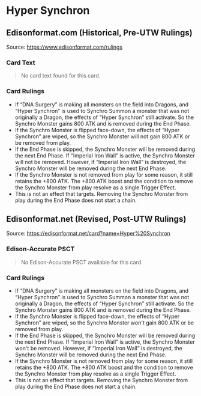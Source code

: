 # Hyper Synchron

## Edisonformat.com (Historical, Pre-UTW Rulings)

Source: https://www.edisonformat.com/rulings

### Card Text

> No card text found for this card.

### Card Rulings

*   If “DNA Surgery” is making all monsters on the field into Dragons, and “Hyper Synchron” is used to Synchro Summon a monster that was not originally a Dragon, the effects of “Hyper Synchron” still activate. So the Synchro Monster gains 800 ATK and is removed during the End Phase.
*   If the Synchro Monster is flipped face-down, the effects of “Hyper Synchron” are wiped, so the Synchro Monster will not gain 800 ATK or be removed from play.
*   If the End Phase is skipped, the Synchro Monster will be removed during the next End Phase. If “Imperial Iron Wall” is active, the Synchro Monster will not be removed. However, if “Imperial Iron Wall” is destroyed, the Synchro Monster will be removed during the next End Phase.
*   If the Synchro Monster is not removed from play for some reason, it still retains the +800 ATK. The +800 ATK boost and the condition to remove the Synchro Monster from play resolve as a single Trigger Effect.
*   This is not an effect that targets. Removing the Synchro Monster from play during the End Phase does not start a chain.

## Edisonformat.net (Revised, Post-UTW Rulings)

Source: https://edisonformat.net/card?name=Hyper%20Synchron

### Edison-Accurate PSCT

> No Edison-Accurate PSCT available for this card.

### Card Rulings

*   If “DNA Surgery” is making all monsters on the field into Dragons, and “Hyper Synchron” is used to Synchro Summon a monster that was not originally a Dragon, the effects of “Hyper Synchron” still activate. So the Synchro Monster gains 800 ATK and is removed during the End Phase.
*   If the Synchro Monster is flipped face-down, the effects of “Hyper Synchron” are wiped, so the Synchro Monster won't gain 800 ATK or be removed from play.
*   If the End Phase is skipped, the Synchro Monster will be removed during the next End Phase. If “Imperial Iron Wall” is active, the Synchro Monster won't be removed. However, if “Imperial Iron Wall” is destroyed, the Synchro Monster will be removed during the next End Phase.
*   If the Synchro Monster is not removed from play for some reason, it still retains the +800 ATK. The +800 ATK boost and the condition to remove the Synchro Monster from play resolve as a single Trigger Effect.
*   This is not an effect that targets. Removing the Synchro Monster from play during the End Phase does not start a chain.
            